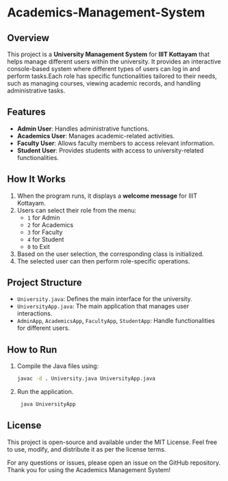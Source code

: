 # Academics-Management-System
## Overview
This project is a **University Management System** for **IIIT Kottayam** that helps manage different users within the university. It provides an interactive console-based system where different types of users can log in and perform tasks.Each role has specific functionalities tailored to their needs, such as managing courses, viewing academic records, and handling administrative tasks.

## Features
- **Admin User**: Handles administrative functions.
- **Academics User**: Manages academic-related activities.
- **Faculty User**: Allows faculty members to access relevant information.
- **Student User**: Provides students with access to university-related functionalities.

## How It Works
1. When the program runs, it displays a **welcome message** for IIIT Kottayam.
2. Users can select their role from the menu:
   - `1` for Admin
   - `2` for Academics
   - `3` for Faculty
   - `4` for Student
   - `0` to Exit
3. Based on the user selection, the corresponding class is initialized.
4. The selected user can then perform role-specific operations.

## Project Structure
- `University.java`: Defines the main interface for the university.
- `UniversityApp.java`: The main application that manages user interactions.
- `AdminApp`, `AcademicsApp`, `FacultyApp`, `StudentApp`: Handle functionalities for different users.

## How to Run
1. Compile the Java files using:
    ```sh
   javac -d . University.java UniversityApp.java
2. Run the application.
   ```sh
    java UniversityApp
 ## License
 This project is open-source and available under the MIT License. Feel free to use, modify, and distribute it as per the license terms.

 For any questions or issues, please open an issue on the GitHub repository. Thank you for using the Academics Management System!

